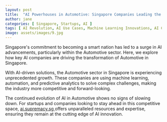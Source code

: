 ```yaml
---
layout: post
title:  "AI Powerhouses in Automotive: Singapore Companies Leading the Charge"
author: jane
categories: [ Singapore, Startups, AI ]
tags: [ AI Revolution, AI Use Cases, Machine Learning Innovations, AI Companies, Singapore AI Companies ]
image: assets/images/9.jpg
---
```


Singapore's commitment to becoming a smart nation has led to a surge in AI advancements, particularly within the Automotive sector. Here, we explore how key AI companies are driving the transformation of Automotive in Singapore.

With AI-driven solutions, the Automotive sector in Singapore is experiencing unprecedented growth. These companies are using machine learning, automation, and predictive analytics to solve complex challenges, making the industry more competitive and forward-looking.

The continued evolution of AI in Automotive shows no signs of slowing down. For startups and companies looking to stay ahead in this competitive space, <a href="https://ai.supremacy.sg" target="_blank"> ai.supremacy.sg </a> offers unparalleled resources and expertise, ensuring they remain at the cutting edge of AI innovation.
